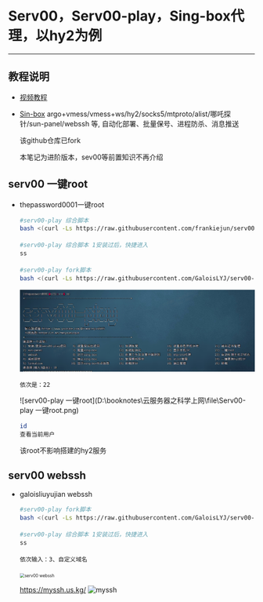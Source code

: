 # Serv00，Serv00-play，Sing-box代理，以hy2为例

---

## 教程说明

   - [视频教程](https://www.youtube.com/@frankiejun8965)

   - [Sin-box](https://github.com/frankiejun/serv00-play) argo+vmess/vmess+ws/hy2/socks5/mtproto/alist/哪吒探针/sun-panel/webssh 等, 自动化部署、批量保号、进程防杀、消息推送

     该github仓库已fork
     
     本笔记为进阶版本，sev00等前置知识不再介绍

## serv00 一键root

- thepassword0001一键root

  ```bash
  #serv00-play 综合脚本
  bash <(curl -Ls https://raw.githubusercontent.com/frankiejun/serv00-play/main/start.sh)
  
  #serv00-play 综合脚本 1安装过后，快捷进入
  ss
  
  #serv00-play fork脚本
  bash <(curl -Ls https://raw.githubusercontent.com/GaloisLYJ/serv00-play/refs/heads/main/start.sh)
  ```
  
  ![Serv00-play安装](https://raw.githubusercontent.com/GaloisLYJ/booknotes/refs/heads/master/%E4%BA%91%E6%9C%8D%E5%8A%A1%E5%99%A8%E4%B9%8B%E7%A7%91%E5%AD%A6%E4%B8%8A%E7%BD%91/file/Serv00-play%E5%AE%89%E8%A3%85.png)
  
  ```
  依次是：22
  ```
  
  ![serv00-play 一键root](D:\booknotes\云服务器之科学上网\file\Serv00-play 一键root.png)
  
  ```bash
  id
  查看当前用户
  ```
  
  该root不影响搭建的hy2服务

## serv00 webssh

- galoisliuyujian webssh

  ```bash
  #serv00-play fork脚本
  bash <(curl -Ls https://raw.githubusercontent.com/GaloisLYJ/serv00-play/refs/heads/main/start.sh)
  
  #serv00-play 综合脚本 1安装过后，快捷进入
  ss
  
  依次输入：3、自定义域名
  ```

  <img src="D:\booknotes\云服务器之科学上网\file\Serv00 webssh.png" alt="serv00 webssh" style="zoom:60%;" />
  
  https://myssh.us.kg/
  ![myssh](D:\booknotes\云服务器之科学上网\file\myssh.png)